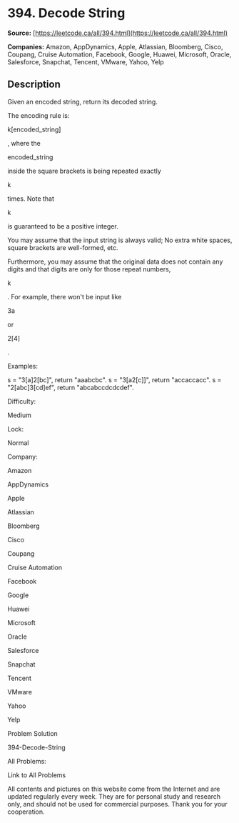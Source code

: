 # 394. Decode String

**Source:** [https://leetcode.ca/all/394.html](https://leetcode.ca/all/394.html)

**Companies:** Amazon, AppDynamics, Apple, Atlassian, Bloomberg, Cisco, Coupang, Cruise Automation, Facebook, Google, Huawei, Microsoft, Oracle, Salesforce, Snapchat, Tencent, VMware, Yahoo, Yelp

## Description

Given an encoded string, return its decoded string.

The encoding rule is:

k[encoded_string]

, where the

encoded_string

inside
        the square brackets is being repeated exactly

k

times. Note that

k

is
        guaranteed to be a positive integer.

You may assume that the input string is always valid; No extra white spaces, square brackets
        are well-formed, etc.

Furthermore, you may assume that the original data does not contain any digits and that
        digits are only for those repeat numbers,

k

. For example, there won't be input
        like

3a

or

2[4]

.

Examples:

s = "3[a]2[bc]", return "aaabcbc".
s = "3[a2[c]]", return "accaccacc".
s = "2[abc]3[cd]ef", return "abcabccdcdcdef".

Difficulty:

Medium

Lock:

Normal

Company:

Amazon

AppDynamics

Apple

Atlassian

Bloomberg

Cisco

Coupang

Cruise Automation

Facebook

Google

Huawei

Microsoft

Oracle

Salesforce

Snapchat

Tencent

VMware

Yahoo

Yelp

Problem Solution

394-Decode-String

All Problems:

Link to All Problems

All contents and pictures on this website come from the Internet and are updated regularly every week. They are for personal study and research only, and should not be used for commercial purposes. Thank you for your cooperation.

